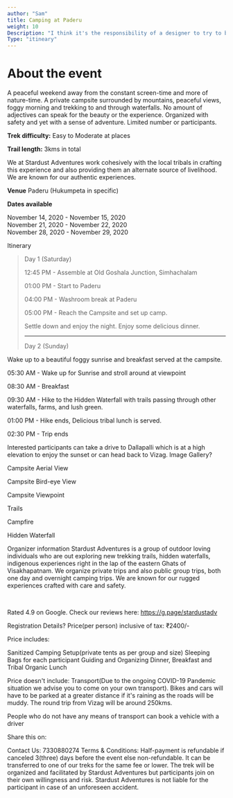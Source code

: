 ```yaml
---
author: "Sam"
title: Camping at Paderu
weight: 10
Description: "I think it's the responsibility of a designer to try to break rules and barriers"
Type: "itineary"
---
```


# About the event 
A peaceful weekend away from the constant screen-time and more of nature-time. A private campsite surrounded by mountains, peaceful views, foggy morning and trekking to and through waterfalls. No amount of adjectives can speak for the beauty or the experience. Organized with safety and yet with a sense of adventure. Limited number or participants.

**Trek difficulty:** Easy to Moderate at places

**Trail length:** 3kms in total

We at Stardust Adventures work cohesively with the local tribals in crafting this experience and also providing them an alternate source of livelihood. We are known for our authentic experiences.

**Venue** Paderu (Hukumpeta in specific)

**Dates available**

November 14, 2020 - November 15, 2020  
November 21, 2020 - November 22, 2020  
November 28, 2020 - November 29, 2020  



Itinerary

> Day 1 (Saturday)
>
> 12:45 PM - Assemble at Old Goshala Junction, Simhachalam
>
> 01:00 PM - Start to Paderu
>
> 04:00 PM - Washroom break at Paderu
>
> 05:00 PM - Reach the Campsite and set up camp.
>
>
> Settle down and enjoy the night. Enjoy some delicious dinner.
> _______________________________________
>
> Day 2 (Sunday)



Wake up to a beautiful foggy sunrise and breakfast served at the campsite. 



05:30 AM - Wake up for Sunrise and stroll around at viewpoint

08:30 AM - Breakfast

09:30 AM - Hike to the Hidden Waterfall with trails passing through other waterfalls, farms, and lush green.

01:00 PM - Hike ends, Delicious tribal lunch is served.

02:30 PM - Trip ends



Interested participants can take a drive to Dallapalli which is at a high elevation to enjoy the sunset or can head back to Vizag.
Image Gallery? 


Campsite Aerial View



Campsite Bird-eye View



Campsite Viewpoint



Trails



Campfire



Hidden Waterfall



Organizer information 
Stardust Adventures is a group of outdoor loving individuals who are out exploring new trekking trails, hidden waterfalls, indigenous experiences right in the lap of the eastern Ghats of Visakhapatnam. We organize private trips and also public group trips, both one day and overnight camping trips. We are known for our rugged experiences crafted with care and safety.



﻿



Rated 4.9 on Google. Check our reviews here: https://g.page/stardustadv



Registration Details?
Price(per person) inclusive of tax: ₹2400/-



Price includes: 

Sanitized Camping Setup(private tents as per group and size)
Sleeping Bags for each participant
Guiding and Organizing
Dinner, Breakfast and Tribal Organic Lunch


Price doesn't include: Transport(Due to the ongoing COVID-19 Pandemic situation we advise you to come on your own transport). Bikes and cars will have to be parked at a greater distance if it's raining as the roads will be muddy. The round trip from Vizag will be around 250kms.



People who do not have any means of transport can book a vehicle with a driver



Share this on:
  
Contact Us:
 7330880274
Terms & Conditions:
Half-payment is refundable if canceled 3(three) days before the event else non-refundable. It can be transferred to one of our treks for the same fee or lower. The trek will be organized and facilitated by Stardust Adventures but participants join on their own willingness and risk. Stardust Adventures is not liable for the participant in case of an unforeseen accident.